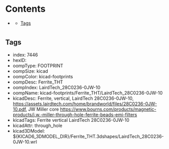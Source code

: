 



Contents
========

* [](#)
	* [Tags](#tags)

# 

## Tags

- index: 7446
- hexID: 
- oompType: FOOTPRINT
- oompSize: kicad
- oompColor: kicad-footprints
- oompDesc: Ferrite_THT
- oompIndex: LairdTech_28C0236-0JW-10
- oompName: kicad-footprints/Ferrite_THT/LairdTech_28C0236-0JW-10
- kicadDesc: Ferrite, vertical, LairdTech 28C0236-0JW-10, https://assets.lairdtech.com/home/brandworld/files/28C0236-0JW-10.pdf, JW Miller core https://www.bourns.com/products/magnetic-products/j.w.-miller-through-hole-ferrite-beads-emi-filters
- kicadTags: Ferrite vertical LairdTech 28C0236-0JW-10
- kicadAttr: through_hole
- kicad3DModel: ${KICAD6_3DMODEL_DIR}/Ferrite_THT.3dshapes/LairdTech_28C0236-0JW-10.wrl
